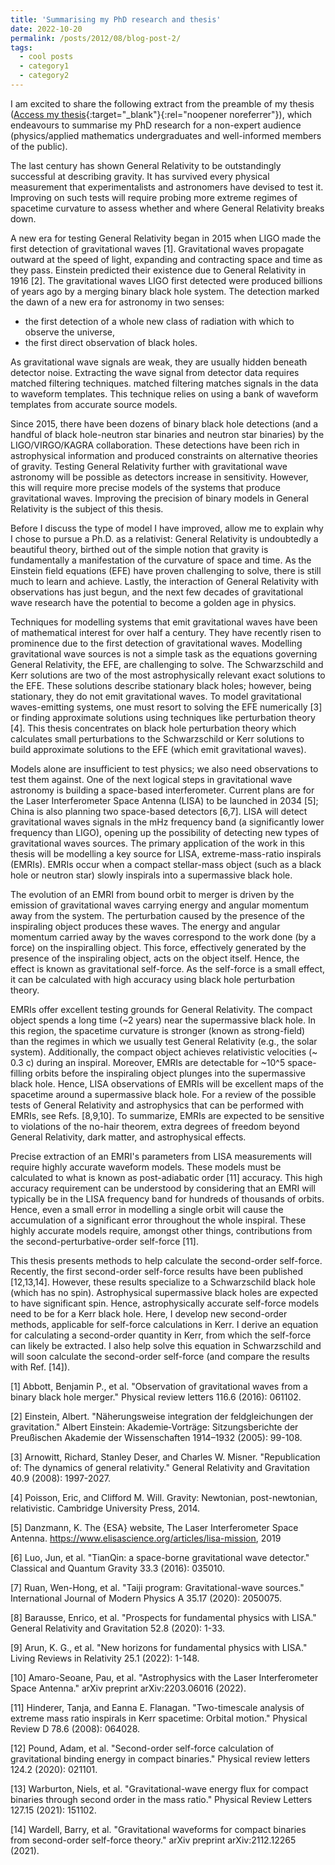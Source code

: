 ```yaml
---
title: 'Summarising my PhD research and thesis'
date: 2022-10-20
permalink: /posts/2012/08/blog-post-2/
tags:
  - cool posts
  - category1
  - category2
---
```


I am excited to share the following extract from the preamble of my thesis ([Access my thesis](https://eprints.soton.ac.uk/469806/){:target="_blank"}{:rel="noopener noreferrer"}), which endeavours to summarise my PhD research for a non-expert audience (physics/applied mathematics undergraduates and well-informed members of the public).



The last century has shown General Relativity to be outstandingly successful at describing gravity. It has survived every physical measurement that experimentalists and astronomers have devised to test it. Improving on such tests will require probing more extreme regimes of spacetime curvature to assess whether and where General Relativity breaks down.

A new era for testing General Relativity began in 2015 when LIGO made the first detection of gravitational waves [1]. Gravitational waves propagate outward at the speed of light, expanding and contracting space and time as they pass. Einstein predicted their existence due to General Relativity in 1916 [2]. The gravitational waves LIGO first detected were produced billions of years ago by a merging binary black hole system. The detection marked the dawn of a new era for astronomy in two senses:


*  the first detection of a whole new class of radiation with which to observe the universe,
*  the first direct observation of black holes.


As gravitational wave signals are weak, they are usually hidden beneath detector noise. Extracting the wave signal from detector data requires matched filtering techniques. matched filtering matches signals in the data to waveform templates. This technique relies on using a bank of waveform templates from accurate source models.

Since 2015, there have been dozens of binary black hole detections (and a handful of black hole-neutron star binaries and neutron star binaries) by the LIGO/VIRGO/KAGRA collaboration. These detections have been rich in astrophysical information and produced constraints on alternative theories of gravity. Testing General Relativity further with gravitational wave astronomy will be possible as detectors increase in sensitivity. However, this will require more precise models of the systems that produce gravitational waves. Improving the precision of binary models in General Relativity is the subject of this thesis.

Before I discuss the type of model I have improved, allow me to explain why I chose to pursue a Ph.D. as a relativist: General Relativity is undoubtedly a beautiful theory, birthed out of the simple notion that gravity is fundamentally a manifestation of the curvature of space and time. As the Einstein field equations (EFE) have proven challenging to solve, there is still much to learn and achieve. Lastly, the interaction of General Relativity with observations has just begun, and the next few decades of gravitational wave research have the potential to become a golden age in physics.

Techniques for modelling systems that emit gravitational waves have been of mathematical interest for over half a century. They have recently risen to prominence due to the first detection of gravitational waves. Modelling gravitational wave sources is not a simple task as the equations governing General Relativity, the EFE, are challenging to solve. The Schwarzschild and Kerr solutions are two of the most astrophysically relevant exact solutions to the EFE. These solutions describe stationary black holes; however, being stationary, they do not emit gravitational waves. To model gravitational waves-emitting systems, one must resort to solving the EFE numerically [3] or finding approximate solutions using techniques like perturbation theory [4]. This thesis concentrates on black hole perturbation theory which calculates small perturbations to the Schwarzschild or Kerr solutions to build approximate solutions to the EFE (which emit gravitational waves).

Models alone are insufficient to test physics; we also need observations to test them against. One of the next logical steps in gravitational wave astronomy is building a space-based interferometer. Current plans are for the Laser Interferometer Space Antenna (LISA) to be launched in 2034 [5]; China is also planning two space-based detectors [6,7]. LISA will detect gravitational waves signals in the mHz frequency band (a significantly lower frequency than LIGO), opening up the possibility of detecting new types of gravitational waves sources. The primary application of the work in this thesis will be modelling a key source for LISA, extreme-mass-ratio inspirals (EMRIs). EMRIs occur when a compact stellar-mass object (such as a black hole or neutron star) slowly inspirals into a supermassive black hole.

The evolution of an EMRI from bound orbit to merger is driven by the emission of gravitational waves carrying energy and angular momentum away from the system. The perturbation caused by the presence of the inspiraling object produces these waves. The energy and angular momentum carried away by the waves correspond to the work done (by a force) on the inspiralling object. This force, effectively generated by the presence of the inspiraling object, acts on the object itself. Hence, the effect is known as gravitational self-force. As the self-force is a small effect, it can be calculated with high accuracy using black hole perturbation theory.

EMRIs offer excellent testing grounds for General Relativity. The compact object spends a long time (~2 years) near the supermassive black hole. In this region, the spacetime curvature is stronger (known as strong-field) than the regimes in which we usually test General Relativity (e.g., the solar system). Additionally, the compact object achieves relativistic velocities (~ 0.3 c) during an inspiral. Moreover, EMRIs are detectable for ~10^5 space-filling orbits before the inspiraling object plunges into the supermassive black hole. Hence, LISA observations of EMRIs will be excellent maps of the spacetime around a supermassive black hole. For a review of the possible tests of General Relativity and astrophysics that can be performed with EMRIs, see Refs. [8,9,10]. To summarize, EMRIs are expected to be sensitive to violations of the no-hair theorem, extra degrees of freedom beyond General Relativity, dark matter, and astrophysical effects.

Precise extraction of an EMRI's parameters from LISA measurements will require highly accurate waveform models. These models must be calculated to what is known as post-adiabatic order [11] accuracy. This high accuracy requirement can be understood by considering that an EMRI will typically be in the LISA frequency band for hundreds of thousands of orbits. Hence, even a small error in modelling a single orbit will cause the accumulation of a significant error throughout the whole inspiral. These highly accurate models require, amongst other things, contributions from the second-perturbative-order self-force [11].  

This thesis presents methods to help calculate the second-order self-force. Recently, the first second-order self-force results have been published [12,13,14]. However, these results specialize to a Schwarzschild black hole (which has no spin). Astrophysical supermassive black holes are expected to have significant spin. Hence, astrophysically accurate self-force models need to be for a Kerr black hole. Here, I develop new second-order methods, applicable for self-force calculations in Kerr. I derive an equation for calculating a second-order quantity in Kerr, from which the self-force can likely be extracted. I also help solve this equation in Schwarzschild and will soon calculate the second-order self-force (and compare the results with Ref. [14]).


[1] Abbott, Benjamin P., et al. "Observation of gravitational waves from a binary black hole merger." Physical review letters 116.6 (2016): 061102.

[2] Einstein, Albert. "Näherungsweise integration der feldgleichungen der gravitation." Albert Einstein: Akademie‐Vorträge: Sitzungsberichte der Preußischen Akademie der Wissenschaften 1914–1932 (2005): 99-108.

[3] Arnowitt, Richard, Stanley Deser, and Charles W. Misner. "Republication of: The dynamics of general relativity." General Relativity and Gravitation 40.9 (2008): 1997-2027.

[4] Poisson, Eric, and Clifford M. Will. Gravity: Newtonian, post-newtonian, relativistic. Cambridge University Press, 2014.

[5] Danzmann, K. The {ESA} website, The Laser Interferometer Space Antenna. https://www.elisascience.org/articles/lisa-mission, 2019

[6] Luo, Jun, et al. "TianQin: a space-borne gravitational wave detector." Classical and Quantum Gravity 33.3 (2016): 035010.

[7] Ruan, Wen-Hong, et al. "Taiji program: Gravitational-wave sources." International Journal of Modern Physics A 35.17 (2020): 2050075.

[8] Barausse, Enrico, et al. "Prospects for fundamental physics with LISA." General Relativity and Gravitation 52.8 (2020): 1-33.

[9] Arun, K. G., et al. "New horizons for fundamental physics with LISA." Living Reviews in Relativity 25.1 (2022): 1-148.

[10] Amaro-Seoane, Pau, et al. "Astrophysics with the Laser Interferometer Space Antenna." arXiv preprint arXiv:2203.06016 (2022).

[11] Hinderer, Tanja, and Eanna E. Flanagan. "Two-timescale analysis of extreme mass ratio inspirals in Kerr spacetime: Orbital motion." Physical Review D 78.6 (2008): 064028.

[12] Pound, Adam, et al. "Second-order self-force calculation of gravitational binding energy in compact binaries." Physical review letters 124.2 (2020): 021101.

[13] Warburton, Niels, et al. "Gravitational-wave energy flux for compact binaries through second order in the mass ratio." Physical Review Letters 127.15 (2021): 151102.

[14] Wardell, Barry, et al. "Gravitational waveforms for compact binaries from second-order self-force theory." arXiv preprint arXiv:2112.12265 (2021).
